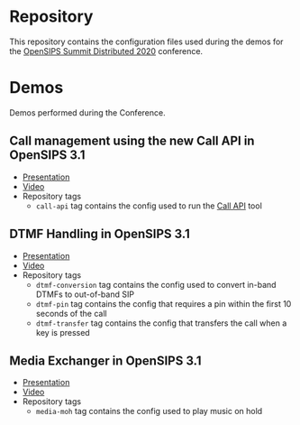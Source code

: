 # Repository
This repository contains the configuration files used during the demos for the
[OpenSIPS Summit Distributed 2020](https://www.opensips.org/events/Summit-2020Distributed/) conference.

# Demos
Demos performed during the Conference.

## Call management using the new Call API in OpenSIPS 3.1

 * [Presentation](https://docs.google.com/presentation/d/1AkXZJ5uj6TNPDpCd5Y6QxZxOUA1gKAXrDdgZoSWlzIY/edit?usp=sharing)
 * [Video](https://youtu.be/3h7WPW3xhi8?list=PLMMZA6ketvKqwzIR4txlKEqZtcPsrldr-&t=4220)
 * Repository tags
   * `call-api` tag contains the config used to run the [Call API](https://github.com/OpenSIPS/call-api) tool

## DTMF Handling in OpenSIPS 3.1

 * [Presentation](https://docs.google.com/presentation/d/17OGKh6WRd_LNGNVezWKi2iPAGzNenRQdA_991bQQkQE/edit?usp=sharing)
 * [Video](https://www.youtube.com/watch?v=uHFOB-J8GIQ&ab_channel=OpenSIPS)
 * Repository tags
   * `dtmf-conversion` tag contains the config used to convert in-band DTMFs to out-of-band SIP
   * `dtmf-pin` tag contains the config that requires a pin within the first 10 seconds of the call
   * `dtmf-transfer` tag contains the config that transfers the call when a key is pressed

## Media Exchanger in OpenSIPS 3.1

 * [Presentation](https://docs.google.com/presentation/d/1Y7mFXRfHlgFVX7cTZJj0A3Nn3_g-8AhJEOf1pTIwqek/edit?usp=sharing)
 * [Video](https://www.youtube.com/watch?v=NHzwOp2qYzQ&list=PLMMZA6ketvKqwzIR4txlKEqZtcPsrldr-&index=5&ab_channel=OpenSIPS)
 * Repository tags
   * `media-moh` tag contains the config used to play music on hold
